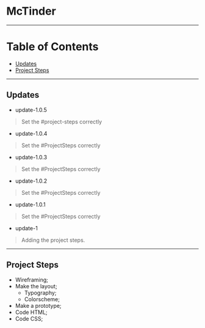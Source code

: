 # McTinder

---

# Table of Contents
- [Updates](#updates)
- [Project Steps](#project-steps)

---

## Updates

- update-1.0.5
> Set the #project-steps correctly
- update-1.0.4
> Set the #ProjectSteps correctly
- update-1.0.3
> Set the #ProjectSteps correctly
- update-1.0.2
> Set the #ProjectSteps correctly
- update-1.0.1
> Set the #ProjectSteps correctly
- update-1
> Adding the project steps.

---

## Project Steps

- Wireframing;
- Make the layout;
    - Typography;
    - Colorscheme;
- Make a prototype;
- Code HTML;
- Code CSS;
